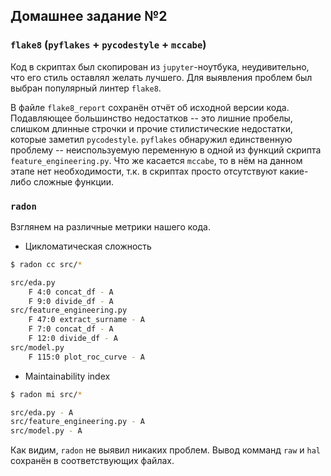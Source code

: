 ## Домашнее задание №2

### `flake8` (`pyflakes` + `pycodestyle` + `mccabe`)

Код в скриптах был скопирован из `jupyter`-ноутбука, неудивительно, что его стиль оставлял желать лучшего. Для выявления проблем был выбран популярный линтер `flake8`.

В файле `flake8_report` сохранён отчёт об исходной версии кода. Подавляющее большинство недостатков -- это лишние пробелы, слишком длинные строчки и прочие стилистические недостатки, которые заметил `pycodestyle`. `pyflakes` обнаружил единственную проблему -- неиспользуемую переменную в одной из функций скрипта `feature_engineering.py`. Что же касается `mccabe`, то в нём на данном этапе нет необходимости, т.к. в скриптах просто отсутствуют какие-либо сложные функции.

### `radon`

Взглянем на различные метрики нашего кода.

- Цикломатическая сложность

```sh
$ radon cc src/*

src/eda.py
    F 4:0 concat_df - A
    F 9:0 divide_df - A
src/feature_engineering.py
    F 47:0 extract_surname - A
    F 7:0 concat_df - A
    F 12:0 divide_df - A
src/model.py
    F 115:0 plot_roc_curve - A
```

- Maintainability index

```sh
$ radon mi src/*

src/eda.py - A
src/feature_engineering.py - A
src/model.py - A
```

Как видим, `radon` не выявил никаких проблем. Вывод комманд `raw` и `hal` сохранён в соответствующих файлах.